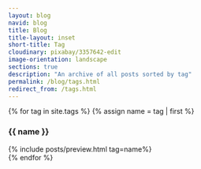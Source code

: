 ```yaml
---
layout: blog
navid: blog
title: Blog
title-layout: inset
short-title: Tag
cloudinary: pixabay/3357642-edit
image-orientation: landscape
sections: true
description: "An archive of all posts sorted by tag"
permalink: /blog/tags.html
redirect_from: /tags.html
---
```


{% for tag in site.tags %}
{% assign name = tag | first %}
<div id="{{ name }}" class="hidden">
  <section class="dark-grey">
    <h3>{{ name }}</h3>
  </section>
  <section class="grey">
    {% include posts/preview.html tag=name%}
  </section>
</div>
{% endfor %}
